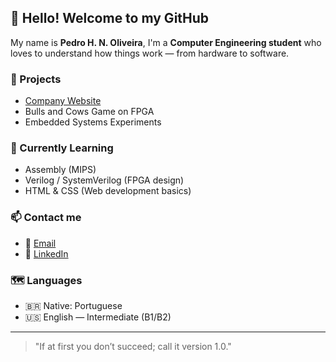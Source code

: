 ## 👋 Hello! Welcome to my GitHub

My name is **Pedro H. N. Oliveira**, I'm a **Computer Engineering student** who loves to understand how things work — from hardware to software.

### 🚀 Projects

- [Company Website](https://oliveira223.github.io/bHorses/)
- Bulls and Cows Game on FPGA
- Embedded Systems Experiments

### 🔭 Currently Learning

- Assembly (MIPS)
- Verilog / SystemVerilog (FPGA design)
- HTML & CSS (Web development basics)



### 📫 Contact me

- 📧 [Email](mailto:oliveira.phno@gmail.com)  
- 💼 [LinkedIn](https://www.linkedin.com/in/pedrooliveira223/)

### 🗺️ Languages

- 🇧🇷 Native: Portuguese
- 🇺🇸 English — Intermediate (B1/B2)

---

> "If at first you don’t succeed; call it version 1.0."

